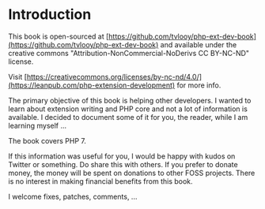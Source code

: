 # Introduction

This book is open-sourced at [https://github.com/tvlooy/php-ext-dev-book](https://github.com/tvlooy/php-ext-dev-book)
and available under the creative commons "Attribution-NonCommercial-NoDerivs CC BY-NC-ND" license.

Visit [https://creativecommons.org/licenses/by-nc-nd/4.0/](https://leanpub.com/php-extension-development) for more info.

The primary objective of this book is helping other developers. I wanted to learn
about extension writing and PHP core and not a lot of information is available.
I decided to document some of it for you, the reader, while I am learning myself ...

The book covers PHP 7.

If this information was useful for you, I would be happy with kudos on Twitter or
something. Do share this with others. If you prefer to donate money, the money
will be spent on donations to other FOSS projects. There is no interest in making
financial benefits from this book.

I welcome fixes, patches, comments, ...
